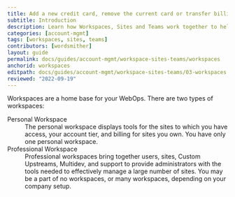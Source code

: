 ```yaml
---
title: Add a new credit card, remove the current card or transfer billing to a new site owner
subtitle: Introduction
description: Learn how Workspaces, Sites and Teams work together to help you manage your sites.
categories: [account-mgmt]
tags: [workspaces, sites, teams]
contributors: [wordsmither]
layout: guide
permalink: docs/guides/account-mgmt/workspace-sites-teams/workspaces
anchorid: workspaces
editpath: docs/guides/account-mgmt/workspace-sites-teams/03-workspaces.md
reviewed: "2022-09-19"
---
```


Workspaces are a home base for your WebOps.  There are two types of workspaces:

<dl>
    <dt>Personal Workspace</dt>
    <dd>The personal workspace displays tools for the sites to which you have access, your account tier, and billing for sites you own.  You have only one personal workspace.</dd>
    <dt>Professional Workspace</dt>
    <dd>Professional workspaces bring together users, sites, Custom Upstreams, Multidev, and support to provide administrators with the tools needed to effectively manage a large number of sites. You may be a part of no workspaces, or many workspaces, depending on your company setup.</dd>
</dl>

